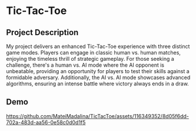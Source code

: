 # Tic-Tac-Toe

## Project Description
My project delivers an enhanced Tic-Tac-Toe experience with three distinct game modes. Players can engage in classic human vs. human matches, enjoying the timeless thrill of strategic gameplay. For those seeking a challenge, there's a human vs. AI mode where the AI opponent is unbeatable, providing an opportunity for players to test their skills against a formidable adversary. Additionally, the AI vs. AI mode showcases advanced algorithms, ensuring an intense battle where victory always ends in a draw.

## Demo
https://github.com/MateiMadalina/TicTacToe/assets/116349352/8d05f6dd-702a-483d-aa56-0e58c0d0d1f5

